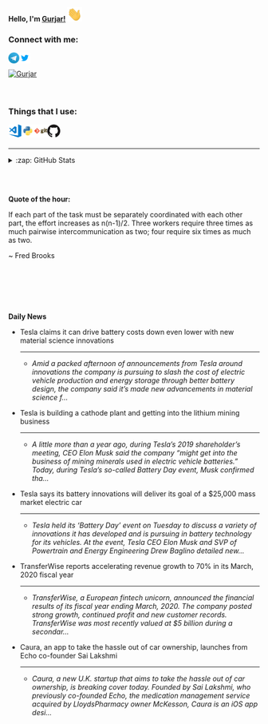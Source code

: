 #### Hello, I'm [Gurjar!](https://GurjarKing.github.io) <img src="https://raw.githubusercontent.com/ABSphreak/ABSphreak/master/gifs/Hi.gif" width="30px"></h2>


### Connect with me:

[<img align="left" alt="Gurjar | Telegram" width="22px" src="https://raw.githubusercontent.com/github/explore/80688e429a7d4ef2fca1e82350fe8e3517d3494d/topics/telegram/telegram.png" />][Telegram]
[<img align="left" alt="Gurjar | Twitter" width="22px" src="https://raw.githubusercontent.com/github/explore/80688e429a7d4ef2fca1e82350fe8e3517d3494d/topics/twitter/twitter.png" />][Twitter]
<br >
<br >
<a href="https://github.com/GurjarKing"><img src="https://komarev.com/ghpvc/?username=GurjarKing" alt="Gurjar" /></a> <br />
<br />
<br />
<!-- <br >

![](https://visitor-badge.glitch.me/badge?page_id=GurjarKing)

<br /> -->

### Things that I use:

[<img align="left" alt="Visual Studio Code" width="26px" src="https://raw.githubusercontent.com/github/explore/80688e429a7d4ef2fca1e82350fe8e3517d3494d/topics/visual-studio-code/visual-studio-code.png" />][VSCode]
[<img align="left" alt="Python" width="26px" src="https://raw.githubusercontent.com/github/explore/80688e429a7d4ef2fca1e82350fe8e3517d3494d/topics/python/python.png" />][Python]
[<img align="left" alt="Git" width="26px" src="https://raw.githubusercontent.com/github/explore/80688e429a7d4ef2fca1e82350fe8e3517d3494d/topics/git/git.png" />][Git]
[<img align="left" alt="GitHub" width="26px" src="https://raw.githubusercontent.com/github/explore/78df643247d429f6cc873026c0622819ad797942/topics/github/github.png" />][Github]

<br />
<br />

---
<details>
  <summary>:zap: GitHub Stats</summary>

<img align="left" alt="Gurjar's Github Stats" src="https://github-readme-stats.vercel.app/api?username=GurjarKing&show_icons=true&hide_border=true&count_private=true&include_all_commit=true&theme=algolia" />

</details>

<!-- ### 🔔 My latest tweet
<a href="https://twitter.com/Gurjar_King43" target="_blank">
	<img src="https://github.com/GurjarKing/GurjarKing/raw/master/tweet.png" width="70%" align="center" alt="Click to view on Twitter" title="My latest tweet, as an image"/>
</a> -->
<br>

<pre>

</pre>

**Quote of the hour:**

If each part of the task must be separately coordinated with each other part, the effort increases as n(n-1)/2. Three workers require three times as much pairwise intercommunication as two; four require six times as much as two.

~ Fred Brooks
<pre>

</pre>
<br>
<pre>


</pre>
<strong>Daily News</strong>
  
  - Tesla claims it can drive battery costs down even lower with new material science innovations
     <hr/>
     
      - *Amid a packed afternoon of announcements from Tesla around innovations the company is pursuing to slash the cost of electric vehicle production and energy storage through better battery design, the company said it’s made new advancements in material science f…*
     
  - Tesla is building a cathode plant and getting into the lithium mining business
      <hr/>
      
      - *A little more than a year ago, during Tesla’s 2019 shareholder’s meeting, CEO Elon Musk said the company “might get into the business of mining minerals used in electric vehicle batteries.” Today, during Tesla’s so-called Battery Day event, Musk confirmed tha…*
      
  - Tesla says its battery innovations will deliver its goal of a $25,000 mass market electric car
      <hr/>
      
      - *Tesla held its ‘Battery Day’ event on Tuesday to discuss a variety of innovations it has developed and is pursuing in battery technology for its vehicles. At the event, Tesla CEO Elon Musk and SVP of Powertrain and Energy Engineering Drew Baglino detailed new…*
      
  - TransferWise reports accelerating revenue growth to 70% in its March, 2020 fiscal year
      <hr/>
      
      - *TransferWise, a European fintech unicorn, announced the financial results of its fiscal year ending March, 2020. The company posted strong growth, continued profit and new customer records. TransferWise was most recently valued at $5 billion during a secondar…*
       
  - Caura, an app to take the hassle out of car ownership, launches from Echo co-founder Sai Lakshmi
      <hr/>
       
       - *Caura, a new U.K. startup that aims to take the hassle out of car ownership, is breaking cover today. Founded by Sai Lakshmi, who previously co-founded Echo, the medication management service acquired by LloydsPharmacy owner McKesson, Caura is an iOS app desi…*
      

<br />

[VSCode]: https://code.visualstudio.com/
[Python]: https://www.python.org/
[Git]: https://git-scm.com/
[Github]: https://github.com/
[Telegram]: https://t.me/Gurjar_King/
[Twitter]: https://twitter.com/Gurjar_King43/
